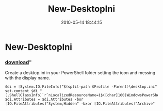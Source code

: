﻿---
pid:            1842
parent:         0
children:       
poster:         Joel Bennett
title:          New-DesktopIni
date:           2010-05-14 18:44:15
format:         text
---

# New-DesktopIni

### [download](1842.txt)"

Create a desktop.ini in your PowerShell folder setting the icon and messing with the display name.

```text
$di = [System.IO.FileInfo]"$(split-path $Profile -Parent)\desktop.ini"
set-content $di "[.ShellClassInfo]`r`nLocalizedResourceName=1$([char]160)WindowsPowerShell`r`nIconResource=C:\Windows\System32\WindowsPowerShell\v1.0\powershell.exe,0`r`n[ViewState]`r`nFolderType=Documents"
$di.Attributes = $di.Attributes -bor [IO.FileAttributes]"System,Hidden" -bxor [IO.FileAttributes]"Archive"
```
